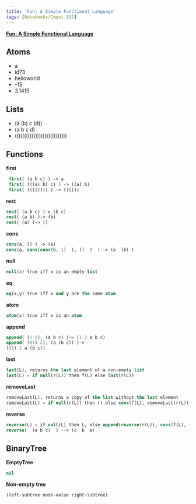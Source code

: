 ```yaml
---
title: 'Fun: A Simple Functional Language'
tags: [Notebooks/Cmput 325]
---
```


**[Fun: A Simple Functional Language](https://webdocs.cs.ualberta.ca/~mmueller/courses/325-Winter-2019/slides/Fun.pdf)**

## Atoms
  * a
  * id73
  * helloworld
  * -15
  * 3.1415
## Lists
  * (a (b) c (d))
  * (a b c d)
  * (((((((((()))))))))(((()))))
## Functions
  **first**
  ```lisp
   first( (a b c) ) -> a
   first( (((a) b) c) ) -> ((a) b)
   first( (((()))) ) -> ((()))
  ```
  **rest**
  ```lisp
  rest( (a b c) )-> (b c)
  rest( (a b) )-> (b)
  rest( (a) )-> ()
  ```
  **cons**
  ```lisp
  cons(a, () ) -> (a)
  cons(a, cons(cons(b, ()  ), ()  )  ) -> (a  (b) )
  ```
  **null**
  ```lisp
  null(x) true iff x is an empty list
  ```
  **eq**
  ```lisp
  eq(x,y) true iff x and y are the same atom
  ```
  **atom**
  ```lisp
  atom(x) true iff x is an atom
  ```
  **append**
  ```lisp
  append( (1 2), (a b c) )-> (1 2 a b c)
  append( ((1) 2), (a (b c)) )->
((1) 2 a (b c))
  ```
  **last**
  ```lisp
  last(L), returns the last element of a non-empty list
  last(L) = if null(r(L)) then f(L) else last(r(L))
  ```
  **removeLast**
  ```lisp
  removeLast(L), returns a copy of the list without the last element
  removeLast(L) = if null(r(L)) then () else cons(f(L), removeLast(r(L))
  ```
  **reverse**
  ```lisp
  reverse(L) = if null(L) then L, else append(reverse(r(L)), cons(f(L), ()))
  reverse(  (a b c)  ) --> (c  b  a)
  ```
## BinaryTree
  **EmptyTree**
  ```lisp
  nil
  ```
  **Non-empty tree**
  ```lisp
  (left-subtree node-value right-subtree)
  ```
